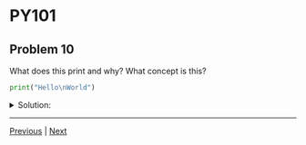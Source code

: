 # PY101
## Problem 10

What does this print and why? What concept is this?

```python
print("Hello\nWorld")
```

<details>
<summary>Solution:</summary>

This demonstrates the escape character `\n`. This will `print` the string `"Hello"` and then create a new line and `print` `"World"`.

</details>

---

[Previous](009.md) | [Next](011.md)

